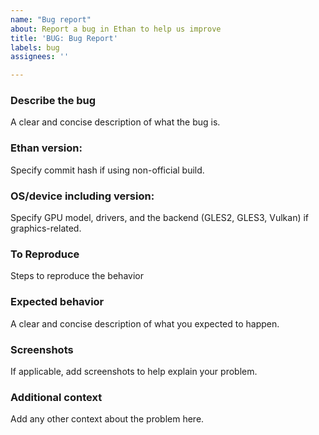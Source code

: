 ```yaml
---
name: "Bug report"
about: Report a bug in Ethan to help us improve
title: 'BUG: Bug Report'
labels: bug
assignees: ''

---
```


<!-- Please search existing issues for potential duplicates before filing yours:
 https://github.com/zZnghialamZz/Ethan/issues?q= -->

### Describe the bug

A clear and concise description of what the bug is.

### Ethan version:

Specify commit hash if using non-official build.

### OS/device including version:

Specify GPU model, drivers, and the backend (GLES2, GLES3, Vulkan) if 
graphics-related.

### To Reproduce

Steps to reproduce the behavior

### Expected behavior

A clear and concise description of what you expected to happen.

### Screenshots

If applicable, add screenshots to help explain your problem.

### Additional context

Add any other context about the problem here.
